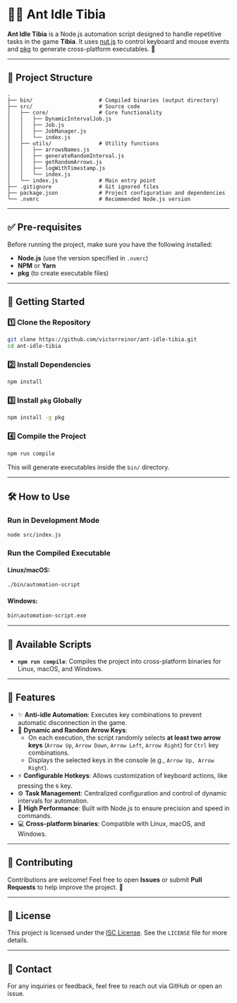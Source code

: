 # 🧙‍♂️ Ant Idle Tibia

**Ant Idle Tibia** is a Node.js automation script designed to handle repetitive tasks in the game **Tibia**. It uses [nut.js](https://github.com/nut-tree/nut.js) to control keyboard and mouse events and [pkg](https://github.com/vercel/pkg) to generate cross-platform executables. 🚀

---

## 📂 Project Structure

```
.
├── bin/                     # Compiled binaries (output directory)
├── src/                     # Source code
│   ├── core/                # Core functionality
│   │   ├── DynamicIntervalJob.js
│   │   ├── Job.js
│   │   ├── JobManager.js
│   │   └── index.js
│   ├── utils/               # Utility functions
│   │   ├── arrowsNames.js
│   │   ├── generateRandomInterval.js
│   │   ├── getRandomArrows.js
│   │   ├── logWithTimestamp.js
│   │   └── index.js
│   └── index.js             # Main entry point
├── .gitignore               # Git ignored files
├── package.json             # Project configuration and dependencies
└── .nvmrc                   # Recommended Node.js version
```

---

## ✅ Pre-requisites

Before running the project, make sure you have the following installed:

- **Node.js** (use the version specified in `.nvmrc`)
- **NPM** or **Yarn**
- **pkg** (to create executable files)

---

## 🚀 Getting Started

### 1️⃣ Clone the Repository

```bash
git clone https://github.com/victorreinor/ant-idle-tibia.git
cd ant-idle-tibia
```

### 2️⃣ Install Dependencies

```bash
npm install
```

### 3️⃣ Install `pkg` Globally

```bash
npm install -g pkg
```

### 4️⃣ Compile the Project

```bash
npm run compile
```

This will generate executables inside the `bin/` directory.

---

## 🛠️ How to Use

### Run in Development Mode

```bash
node src/index.js
```

### Run the Compiled Executable

#### Linux/macOS:
```bash
./bin/automation-script
```

#### Windows:
```cmd
bin\automation-script.exe
```

---

## 🔧 Available Scripts

- **`npm run compile`**: Compiles the project into cross-platform binaries for Linux, macOS, and Windows.

---

## 🌟 Features

- ✨ **Anti-idle Automation**: Executes key combinations to prevent automatic disconnection in the game.
- 🔀 **Dynamic and Random Arrow Keys**: 
  - On each execution, the script randomly selects **at least two arrow keys** (`Arrow Up`, `Arrow Down`, `Arrow Left`, `Arrow Right`) for `Ctrl` key combinations.
  - Displays the selected keys in the console (e.g., `Arrow Up, Arrow Right`).
- ⚡ **Configurable Hotkeys**: Allows customization of keyboard actions, like pressing the `6` key.
- ⚙️ **Task Management**: Centralized configuration and control of dynamic intervals for automation.
- 🚀 **High Performance**: Built with Node.js to ensure precision and speed in commands.
- 💻 **Cross-platform binaries**: Compatible with Linux, macOS, and Windows.

---

## 🤝 Contributing

Contributions are welcome! Feel free to open **Issues** or submit **Pull Requests** to help improve the project. 🙌

---

## 📜 License

This project is licensed under the [ISC License](https://opensource.org/licenses/ISC). See the `LICENSE` file for more details.

---

## 📧 Contact

For any inquiries or feedback, feel free to reach out via GitHub or open an issue.